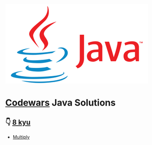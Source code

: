![java](images/java-logo.png)

# [Codewars](https://www.codewars.com/) Java Solutions

## 👇 [8 kyu](\8kyu)

- [Multiply](\8kyu\multiply\README.md)
